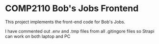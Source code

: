 # COMP2110 Bob's Jobs Frontend

This project implements the front-end code for Bob's Jobs.


I have commented out .env and .tmp files from all .gitingore files so Strapi can work on both laptop and PC